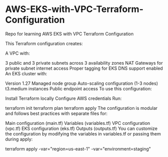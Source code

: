 # AWS-EKS-with-VPC-Terraform-Configuration
Repo for learning AWS EKS with VPC Terraform Configuration


This Terraform configuration creates:

A VPC with:

3 public and 3 private subnets across 3 availability zones
NAT Gateways for private subnet internet access
Proper tagging for EKS
DNS support enabled
An EKS cluster with:

Version 1.27
Managed node group
Auto-scaling configuration (1-3 nodes)
t3.medium instances
Public endpoint access
To use this configuration:

Install Terraform locally
Configure AWS credentials
Run:

terraform init
terraform plan
terraform apply
The configuration is modular and follows best practices with separate files for:

Main configuration (main.tf)
Variables (variables.tf)
VPC configuration (vpc.tf)
EKS configuration (eks.tf)
Outputs (outputs.tf)
You can customize the configuration by modifying the variables in variables.tf or passing them during apply:


terraform apply -var="region=us-east-1" -var="environment=staging"
